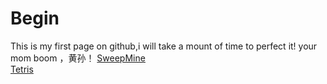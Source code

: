 # Begin
This is my first page on github,i will take a mount of time to perfect it!
your mom boom ，黄孙！
<a href="/MineSweep.html">SweepMine</a><br>
<a href="/Tetris/index.html">Tetris</a>